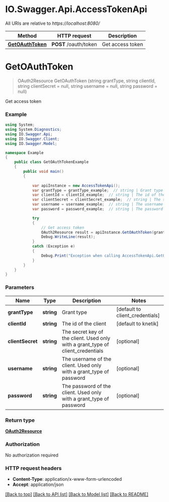 # IO.Swagger.Api.AccessTokenApi

All URIs are relative to *https://localhost:8080/*

Method | HTTP request | Description
------------- | ------------- | -------------
[**GetOAuthToken**](AccessTokenApi.md#getoauthtoken) | **POST** /oauth/token | Get access token


<a name="getoauthtoken"></a>
# **GetOAuthToken**
> OAuth2Resource GetOAuthToken (string grantType, string clientId, string clientSecret = null, string username = null, string password = null)

Get access token

### Example
```csharp
using System;
using System.Diagnostics;
using IO.Swagger.Api;
using IO.Swagger.Client;
using IO.Swagger.Model;

namespace Example
{
    public class GetOAuthTokenExample
    {
        public void main()
        {
            
            var apiInstance = new AccessTokenApi();
            var grantType = grantType_example;  // string | Grant type (default to client_credentials)
            var clientId = clientId_example;  // string | The id of the client (default to knetik)
            var clientSecret = clientSecret_example;  // string | The secret key of the client.  Used only with a grant_type of client_credentials (optional) 
            var username = username_example;  // string | The username of the client.  Used only with a grant_type of password (optional) 
            var password = password_example;  // string | The password of the client.  Used only with a grant_type of password (optional) 

            try
            {
                // Get access token
                OAuth2Resource result = apiInstance.GetOAuthToken(grantType, clientId, clientSecret, username, password);
                Debug.WriteLine(result);
            }
            catch (Exception e)
            {
                Debug.Print("Exception when calling AccessTokenApi.GetOAuthToken: " + e.Message );
            }
        }
    }
}
```

### Parameters

Name | Type | Description  | Notes
------------- | ------------- | ------------- | -------------
 **grantType** | **string**| Grant type | [default to client_credentials]
 **clientId** | **string**| The id of the client | [default to knetik]
 **clientSecret** | **string**| The secret key of the client.  Used only with a grant_type of client_credentials | [optional] 
 **username** | **string**| The username of the client.  Used only with a grant_type of password | [optional] 
 **password** | **string**| The password of the client.  Used only with a grant_type of password | [optional] 

### Return type

[**OAuth2Resource**](OAuth2Resource.md)

### Authorization

No authorization required

### HTTP request headers

 - **Content-Type**: application/x-www-form-urlencoded
 - **Accept**: application/json

[[Back to top]](#) [[Back to API list]](../README.md#documentation-for-api-endpoints) [[Back to Model list]](../README.md#documentation-for-models) [[Back to README]](../README.md)

